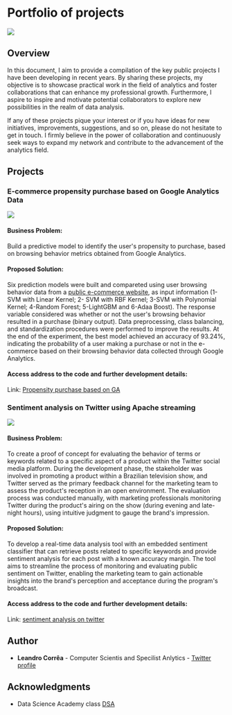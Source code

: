# Portfolio of projects
![](https://img.shields.io/badge/author-Leandro%20Corrêa-blue.svg)

## Overview
In this document, I aim to provide a compilation of the key public projects I have been developing in recent years. By sharing these projects, my objective is to showcase practical work in the field of analytics and foster collaborations that can enhance my professional growth. Furthermore, I aspire to inspire and motivate potential collaborators to explore new possibilities in the realm of data analysis.

If any of these projects pique your interest or if you have ideas for new initiatives, improvements, suggestions, and so on, please do not hesitate to get in touch. I firmly believe in the power of collaboration and continuously seek ways to expand my network and contribute to the advancement of the analytics field.

## Projects

### E-commerce propensity purchase based on Google Analytics Data
![](https://img.shields.io/badge/last%20edited-10--01--2021-yellow.svg)

#### Business Problem:
Build a predictive model to identify the user's propensity to purchase, based on browsing behavior metrics obtained from Google Analytics.

#### Proposed Solution:
Six prediction models were built and compareted using user browsing behavior data from a [public e-commerce website](https://archive.ics.uci.edu/ml/datasets/Online+Shoppers+Purchasing+Intention+Dataset), as input information (1-SVM with Linear Kernel; 2- SVM with RBF Kernel; 3-SVM with Polynomial Kernel; 4-Random Forest; 5-LightGBM and 6-Adaa Boost). The response variable considered was whether or not the user's browsing behavior resulted in a purchase (binary output). Data preprocessing, class balancing, and standardization procedures were performed to improve the results. At the end of the experiment, the best model achieved an accuracy of 93.24%, indicating the probability of a user making a purchase or not in the e-commerce based on their browsing behavior data collected through Google Analytics.

#### Access address to the code and further development details:
Link: [Propensity purchase based on GA](https://github.com/hscleandro/Portfolio/tree/main/notebooks/propensity_purchase_ga)

### Sentiment analysis on Twitter using Apache streaming
![](https://img.shields.io/badge/last%20edited-01--02--2022-yellow.svg)

#### Business Problem:
To create a proof of concept for evaluating the behavior of terms or keywords related to a specific aspect of a product within the Twitter social media platform. During the development phase, the stakeholder was involved in promoting a product within a Brazilian television show, and Twitter served as the primary feedback channel for the marketing team to assess the product's reception in an open environment. The evaluation process was conducted manually, with marketing professionals monitoring Twitter during the product's airing on the show (during evening and late-night hours), using intuitive judgment to gauge the brand's impression.

#### Proposed Solution:
To develop a real-time data analysis tool with an embedded sentiment classifier that can retrieve posts related to specific keywords and provide sentiment analysis for each post with a known accuracy margin. The tool aims to streamline the process of monitoring and evaluating public sentiment on Twitter, enabling the marketing team to gain actionable insights into the brand's perception and acceptance during the program's broadcast.

#### Access address to the code and further development details:
Link: [sentiment analysis on twitter](https://github.com/hscleandro/Portfolio/tree/main/notebooks/sentiment_analysis_twitter)

## Author

* **Leandro Corrêa** - Computer Scientis and Specilist Anlytics - [Twitter profile](https://twitter.com/leandrohsc)

## Acknowledgments

* Data Science Academy class [DSA](https://www.datascienceacademy.com.br/)
